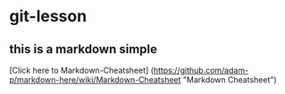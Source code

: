 # git-lesson
## this is a markdown simple
[Click here to Markdown-Cheatsheet] (https://github.com/adam-p/markdown-here/wiki/Markdown-Cheatsheet "Markdown Cheatsheet")
